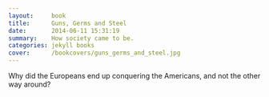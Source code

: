 ```yaml
---
layout:     book
title:      Guns, Germs and Steel
date:       2014-06-11 15:31:19
summary:    How society came to be. 
categories: jekyll books
cover:      /bookcovers/guns_germs_and_steel.jpg
---
```


Why did the Europeans end up conquering the Americans, and not the other way around?